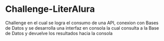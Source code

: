 # Challenge-LiterAlura
Challenge en el cual se logra el consumo de una API, conexion con Bases de Datos y se desarrolla una interfaz en consola la cual consulta a la Base de Datos y devuelve los resultados hacia la consola
